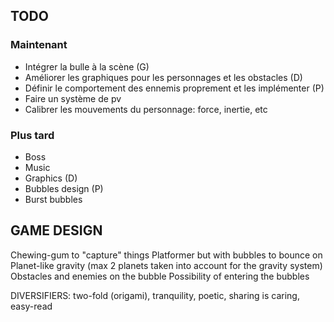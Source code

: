 ## TODO
### Maintenant
- Intégrer la bulle à la scène (G)
- Améliorer les graphiques pour les personnages et les obstacles (D)
- Définir le comportement des ennemis proprement et les implémenter (P)
- Faire un système de pv
- Calibrer les mouvements du personnage: force, inertie, etc
### Plus tard
- Boss
- Music
- Graphics (D)
- Bubbles design (P)
- Burst bubbles

## GAME DESIGN
Chewing-gum to "capture" things
Platformer but with bubbles to bounce on
Planet-like gravity (max 2 planets taken into account for the gravity system)
Obstacles and enemies on the bubble
Possibility of entering the bubbles

DIVERSIFIERS:
two-fold (origami), tranquility, poetic, sharing is caring, easy-read
